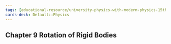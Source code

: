 ```yaml
---
tags: [educational-resource/university-physics-with-modern-physics-15th-edition-2019, study-note] 
cards-deck: Default꞉꞉Physics
---
```


## Chapter 9 Rotation of Rigid Bodies
